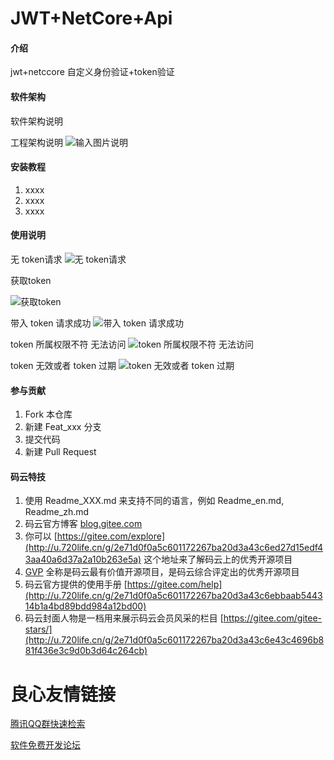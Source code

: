 # JWT+NetCore+Api

#### 介绍
jwt+netccore 自定义身份验证+token验证

#### 软件架构
软件架构说明

工程架构说明
![输入图片说明](https://images.gitee.com/uploads/images/2020/0403/125026_b9ed658b_1235155.png "屏幕截图.png")


#### 安装教程

1.  xxxx
2.  xxxx
3.  xxxx

#### 使用说明
无 token请求
![无 token请求](https://images.gitee.com/uploads/images/2020/0403/114658_e4939cb5_1235155.png "屏幕截图.png")

获取token

![获取token](https://images.gitee.com/uploads/images/2020/0403/124022_e26dbb62_1235155.png "屏幕截图.png")

带入 token 请求成功
![带入 token 请求成功](https://images.gitee.com/uploads/images/2020/0403/124107_d2e944b0_1235155.png "屏幕截图.png")

token 所属权限不符 无法访问
![token 所属权限不符 无法访问](https://images.gitee.com/uploads/images/2020/0403/124154_c650f758_1235155.png "屏幕截图.png")

token 无效或者 token 过期
![token 无效或者 token 过期](https://images.gitee.com/uploads/images/2020/0403/124501_27fd512e_1235155.png "屏幕截图.png")

#### 参与贡献

1.  Fork 本仓库
2.  新建 Feat_xxx 分支
3.  提交代码
4.  新建 Pull Request


#### 码云特技

1.  使用 Readme\_XXX.md 来支持不同的语言，例如 Readme\_en.md, Readme\_zh.md
2.  码云官方博客 [blog.gitee.com](http://u.720life.cn/g/4d9d51ba66eeb41dfb9759648c593bf554785fd0e6ab49d2f13e98afcb69bbc7) 
3.  你可以 [https://gitee.com/explore](http://u.720life.cn/g/2e71d0f0a5c601172267ba20d3a43c6ed27d15edf43aa40a6d37a2a10b263e5a)  这个地址来了解码云上的优秀开源项目
4.  [GVP](http://u.720life.cn/g/2e71d0f0a5c601172267ba20d3a43c6eb5ad9b84ebe402667383e4a11c785b2d)  全称是码云最有价值开源项目，是码云综合评定出的优秀开源项目
5.  码云官方提供的使用手册 [https://gitee.com/help](http://u.720life.cn/g/2e71d0f0a5c601172267ba20d3a43c6ebbaab544314b1a4bd89bdd984a12bd00) 
6.  码云封面人物是一档用来展示码云会员风采的栏目 [https://gitee.com/gitee-stars/](http://u.720life.cn/g/2e71d0f0a5c601172267ba20d3a43c6e43c4696b881f436e3c9d0b3d64c264cb) 



 # 良心友情链接

[腾讯QQ群快速检索](http://u.720life.cn/s/8cf73f7c)

[软件免费开发论坛](http://u.720life.cn/s/bbb01dc0)